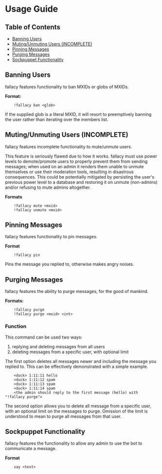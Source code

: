 # Usage Guide

## Table of Contents

*   [Banning Users](#banning-users)
*   [Muting/Unmuting Users (INCOMPLETE)](#mutingunmuting-users-incomplete)
*   [Pinning Messages](#pinning-messages)
*   [Purging Messages](#purging-messages)
*   [Sockpuppet Functionality](#sockpuppet-functionality)

## Banning Users

fallacy features functionality to ban MXIDs or globs of MXIDs.

**Format:**
```
    !fallacy ban <glob>
```

If the supplied glob is a literal MXID, it will resort to preemptively banning
the user rather than iterating over the members list.

## Muting/Unmuting Users (INCOMPLETE)

fallacy features incomplete functionality to mute/unmute users.

This feature is seriously flawed due to how it works. fallacy must use power
levels to demote/promote users to properly prevent them from sending messages;
when used on an admin it renders them unable to unmute themselves or use their
moderation tools, resulting in disastrous consequences. This could be
potentially mitigated by persisting the user's previous power level to a
database and restoring it on unmute (non-admins) and/or refusing to mute admins
altogether.

**Formats**
```
    !fallacy mute <mxid>
    !fallacy unmute <mxid>
```

## Pinning Messages

fallacy features functionality to pin messages.

**Format**
```
    !fallacy pin
```

Pins the message you replied to, otherwise makes angry noises.

## Purging Messages

fallacy features the ability to purge messages, for the good of mankind.

**Formats:**
```
    !fallacy purge
    !fallacy purge <mxid> <int>
```

### Function

This command can be used two ways:
1.  replying and deleting messages from all users
1.  deleting messages from a specific user, with optional limit

The first option deletes all messages newer and including the message you
replied to. This can be effectively demonstrated with a simple example.
```
    <duck> 1:11:11 hello
    <duck> 1:11:12 spam
    <duck> 1:11:13 spam
    <duck> 1:11:14 spam
    <the admin should reply to the first message (hello) with "!fallacy purge">
```

The second option allows you to delete all message from a specific user, with an
optional limit on the messages to purge. Omission of the limit is understood to
mean to purge all messages from that user.

## Sockpuppet Functionality

fallacy features the functionality to allow any admin to use the bot to
communicate a message.

**Format**
```
    say <text>
```
